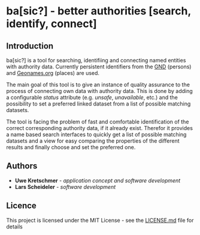 # ba[sic?] - better authorities [search, identify, connect]


## Introduction

ba[sic?] is a tool for searching, identifiing and connecting named entities  with authority data. Currently persistent identifiers from the [GND](http://www.dnb.de/EN/Standardisierung/GND/gnd_node.html) (persons) and [Geonames.org](http://www.geonames.org/) (places) are used. 

The main goal of this tool is to give an instance of quality assurance to the process of connecting own data with authority data. This is done by adding a configurable *status* attribute (e.g. *unsafe*, *unavailable*, etc.) and the possibility to set a preferred linked dataset from a list of possible matching datasets.

The tool is facing the problem of fast and comfortable identification of the correct corresponding authority data, if it already exist. Therefor it provides a name based search interfaces to quickly get a list of possible matching datasets and a view for easy comparing the properties of the different results and finally choose and set the preferred one.

## Authors

* **Uwe Kretschmer** - *application concept and software development* 
* **Lars Scheideler** - *software development*

## Licence
This project is licensed under the MIT License - see the [LICENSE.md](LICENSE.md)
 file for details






